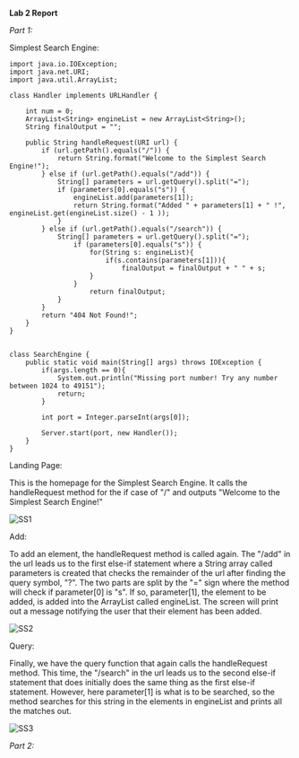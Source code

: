 __Lab 2 Report__

*Part 1:*

Simplest Search Engine: 

```
import java.io.IOException;
import java.net.URI;
import java.util.ArrayList;

class Handler implements URLHandler {
   
    int num = 0;
    ArrayList<String> engineList = new ArrayList<String>();
    String finalOutput = "";

    public String handleRequest(URI url) {
        if (url.getPath().equals("/")) {
            return String.format("Welcome to the Simplest Search Engine!");
        } else if (url.getPath().equals("/add")) {
            String[] parameters = url.getQuery().split("=");
            if (parameters[0].equals("s")) {
                engineList.add(parameters[1]);
                return String.format("Added " + parameters[1] + " !", engineList.get(engineList.size() - 1 ));
            }   
        } else if (url.getPath().equals("/search")) {
            String[] parameters = url.getQuery().split("=");
                if (parameters[0].equals("s")) {
                    for(String s: engineList){
                        if(s.contains(parameters[1])){
                            finalOutput = finalOutput + " " + s;
                    }
                }
                    return finalOutput;
            }
        }
        return "404 Not Found!";
    }
}


class SearchEngine {
    public static void main(String[] args) throws IOException {
        if(args.length == 0){
            System.out.println("Missing port number! Try any number between 1024 to 49151");
            return;
        }

        int port = Integer.parseInt(args[0]);

        Server.start(port, new Handler());
    }
}
```

Landing Page:

This is the homepage for the Simplest Search Engine. It calls the handleRequest method for the if case of "/" and outputs "Welcome to the Simplest Search Engine!"

![SS1](https://lh3.googleusercontent.com/drive-viewer/AJc5JmQeJz1S8yD9PJ_I_oWdYVvVIY9Fsl6KkaPM0wjNUWpvJuw9Bd87eUpNF05ycYIiU89hNMW5lmLIkCI6EVM4gUqqtuRZ6w=w1920-h901)

Add:

To add an element, the handleRequest method is called again. The "/add" in the url leads us to the first else-if statement where a String array called parameters is created that checks the remainder of the url after finding the query symbol, "?". The two parts are split by the "=" sign where the method will check if parameter[0] is "s". If so, parameter[1], the element to be added, is added into the ArrayList called engineList. The screen will print out a message notifying the user that their element has been added.

![SS2](https://lh3.googleusercontent.com/drive-viewer/AJc5JmR70wCYwj4Ls2sXCgxYoPLpGlcvtvqkOUXj4PIVj6lbQb4dAeGjqv467M31PkIMb9V24QHanjD6HXEg7g-wL3oEg3mXkA=w1920-h901)

Query:

Finally, we have the query function that again calls the handleRequest method. This time, the "/search" in the url leads us to the second else-if statement that does initially does the same thing as the first else-if statement. However, here parameter[1] is what is to be searched, so the method searches for this string in the elements in engineList and prints all the matches out. 

![SS3](https://lh3.googleusercontent.com/drive-viewer/AJc5JmQQlvExvXcIAan3mIVYSsW7UJ_e7IY5TqF1IT_DQOW6tBDhGnxVdV3-hjb8vqNbRp7cE0FGDpqqgjj8m6eoSYOGoRR0=w1920-h901)

*Part 2:*


